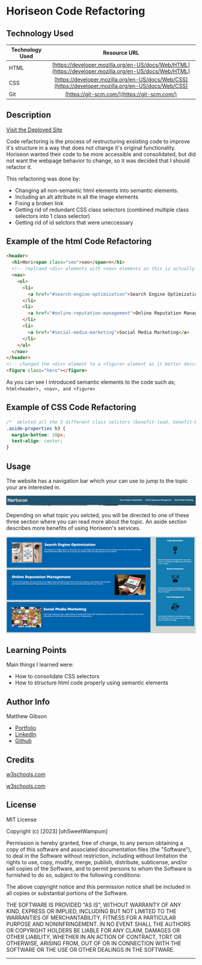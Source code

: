 # Horiseon Code Refactoring

## Technology Used

| Technology Used |                                              Resource URL                                              |
| --------------- | :----------------------------------------------------------------------------------------------------: |
| HTML            | [https://developer.mozilla.org/en-US/docs/Web/HTML](https://developer.mozilla.org/en-US/docs/Web/HTML) |
| CSS             |  [https://developer.mozilla.org/en-US/docs/Web/CSS](https://developer.mozilla.org/en-US/docs/Web/CSS)  |
| Git             |                              [https://git-scm.com/](https://git-scm.com/)                              |

## Description

[Visit the Deployed Site](https://ohsweetwampum.github.io/code-refactoring-for-horiseon/)

Code refactoring is the process of restructuring exsisting code to improve it's structure in a way that does not change it's original functionality. Horiseon wanted their code to be more accessible and consolidated, but did not want the webpage behavior to change, so it was decided that I should refactor it.

This refactoring was done by:

- Changing all non-semantic html elements into semantic elements.
- Including an alt attribute in all the image elements
- Fixing a broken link
- Getting rid of redundant CSS class selectors (combined multiple class selectors into 1 class selector)
- Getting rid of id selctors that were uneccessary

## Example of the html Code Refactoring

```html
<header>
  <h1>Hori<span class="seo">seo</span>n</h1>
  <!-- replcaed <div> elements with <nav> elements as this is actually describes the purpose of this <ul>. <nav> is semantic. -->
  <nav>
    <ul>
      <li>
        <a href="#search-engine-optimization">Search Engine Optimization</a>
      </li>
      <li>
        <a href="#online-reputation-management">Online Reputation Management</a>
      </li>
      <li>
        <a href="#social-media-marketing">Social Media Marketing</a>
      </li>
    </ul>
  </nav>
</header>
<!-- changed the <div> element to a <figure> element as it better describes the actual layout of the webpage and is a semantic element-->
<figure class="hero"></figure>
```

As you can see I introduced semantic elements to the code such as; `html<header>, <nav>, and <figure> `

## Example of CSS Code Refactoring

```css
/*  deleted all the 3 different class selctors (benefit-lead, benefit-brand, benefit-cost) and combined them into one selector and called it "aside-properties" as all three old selectors had the same properties. This is a huge time and space saver */
.aside-properties h3 {
  margin-bottom: 10px;
  text-align: center;
}
```

## Usage

The website has a navigation bar which your can use to jump to the topic your are interested in.

![image](/assets/images/Screenshot%202023-03-23%20at%208.54.14%20PM.png)

Depending on what topic you selcted, you will be directed to one of these three section where you can read more about the topic. An aside section describes more benefits of using Horiseon's services.

![alt text](/assets/images/Screenshot%202023-03-23%20at%208.54.26%20PM.png)

## Learning Points

Main things I learned were:

- How to consolidate CSS selectors
- How to structure html code properly using semantic elements

## Author Info

Matthew Gibson

- [Portfolio](https://github.com/ohSweetWampum)
- [LinkedIn](https://www.linkedin.com/in/matthew-gibson-6b9b12237/)
- [Github](https://github.com/ohSweetWampum)

## Credits

[w3schools.com](https://www.w3schools.com/css/css_selectors.asp)

[w3schools.com](https://www.w3schools.com/html/html5_semantic_elements.asp)

## License

MIT License

Copyright (c) [2023] [ohSweetWampum]

Permission is hereby granted, free of charge, to any person obtaining a copy
of this software and associated documentation files (the "Software"), to deal
in the Software without restriction, including without limitation the rights
to use, copy, modify, merge, publish, distribute, sublicense, and/or sell
copies of the Software, and to permit persons to whom the Software is
furnished to do so, subject to the following conditions:

The above copyright notice and this permission notice shall be included in all
copies or substantial portions of the Software.

THE SOFTWARE IS PROVIDED "AS IS", WITHOUT WARRANTY OF ANY KIND, EXPRESS OR
IMPLIED, INCLUDING BUT NOT LIMITED TO THE WARRANTIES OF MERCHANTABILITY,
FITNESS FOR A PARTICULAR PURPOSE AND NONINFRINGEMENT. IN NO EVENT SHALL THE
AUTHORS OR COPYRIGHT HOLDERS BE LIABLE FOR ANY CLAIM, DAMAGES OR OTHER
LIABILITY, WHETHER IN AN ACTION OF CONTRACT, TORT OR OTHERWISE, ARISING FROM,
OUT OF OR IN CONNECTION WITH THE SOFTWARE OR THE USE OR OTHER DEALINGS IN THE
SOFTWARE.

---
